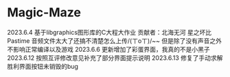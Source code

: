 # Magic-Maze
2023.6.4
基于libgraphics图形库的C大程大作业
贡献者：北海无河 星之坏比 Pastime
音频文件太大了还搞不清楚怎么上传/(ㄒoㄒ)/~~
但是除了没有声音之外不影响正常编译以及游戏
2023.6.6
更新增加了彩蛋界面，我真的不是小黑子
2023.6.12
按照互评修改意见补充了部分界面提示说明
2023.6.13
修复了手动求解胜利界面按钮未销毁的bug
